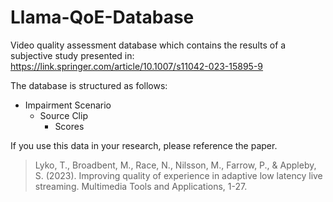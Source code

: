 # Llama-QoE-Database

Video quality assessment database which contains the results of a subjective study presented in: https://link.springer.com/article/10.1007/s11042-023-15895-9

The database is structured as follows:
  - Impairment Scenario
      - Source Clip
          - Scores
       
If you use this data in your research, please reference the paper.
> Lyko, T., Broadbent, M., Race, N., Nilsson, M., Farrow, P., & Appleby, S. (2023). Improving quality of experience in adaptive low latency live streaming. Multimedia Tools and Applications, 1-27.
